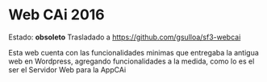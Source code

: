 Web CAi 2016
==============
Estado: **obsoleto**
Trasladado a https://github.com/gsulloa/sf3-webcai

Esta web cuenta con las funcionalidades minimas que entregaba la antigua web en Wordpress, agregando funcionalidades a la medida,
como lo es el ser el Servidor Web para la AppCAi
